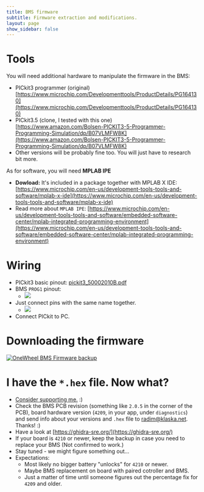 ```yaml
---
title: BMS firmware
subtitle: Firmware extraction and modifications.
layout: page
show_sidebar: false
---
```


# Tools

You will need additional hardware to manipulate the firmware in the BMS:
* PICkit3 programmer (original) [https://www.microchip.com/Developmenttools/ProductDetails/PG164130](https://www.microchip.com/Developmenttools/ProductDetails/PG164130)
* PICkit3.5 (clone, I tested with this one) [https://www.amazon.com/Bolsen-PICKIT3-5-Programmer-Programming-Simulation/dp/B07VLMFW8K](https://www.amazon.com/Bolsen-PICKIT3-5-Programmer-Programming-Simulation/dp/B07VLMFW8K)
* Other versions will be probably fine too. You will just have to research bit more.

As for software, you will need **MPLAB IPE**
* **Dowload:** It's included in a package together with MPLAB X IDE: [https://www.microchip.com/en-us/development-tools-tools-and-software/mplab-x-ide](https://www.microchip.com/en-us/development-tools-tools-and-software/mplab-x-ide)
* Read more about `MPLAB IPE`: [https://www.microchip.com/en-us/development-tools-tools-and-software/embedded-software-center/mplab-integrated-programming-environment](https://www.microchip.com/en-us/development-tools-tools-and-software/embedded-software-center/mplab-integrated-programming-environment)

# Wiring

* PICkit3 basic pinout: [pickit3_50002010B.pdf](assets/pickit3_50002010B.pdf)
* BMS `PROG1` pinout:
  * ![](images/bms_xr_2.0.5_PROG1.png)
* Just connect pins with the same name together.
  * ![](images/bms_pickit.jpg)
* Connect PICkit to PC.

# Downloading the firmware

[![OneWheel BMS Firmware backup](https://img.youtube.com/vi/gtJDZtsUXzQ/0.jpg)](https://www.youtube.com/watch?v=gtJDZtsUXzQ)

# I have the `*.hex` file. Now what?

* [Consider supporting me.](https://github.com/sponsors/radimklaska) :)
* Check the BMS PCB revision (something like `2.0.5` in the corner of the PCB), board hardware version (`4209`, in your app, under `diagnostics`) and send info about your versions and `.hex` file to [radim@klaska.net](radim@klaska.net). Thanks! :)
* Have a look at [https://ghidra-sre.org/](https://ghidra-sre.org/)
* If your board is `4210` or newer, keep the backup in case you need to replace your BMS (Not confirmed to work.)
* Stay tuned - we might figure something out...
* Expectations:
  * Most likely no bigger battery "unlocks" for `4210` or newer.
  * Maybe BMS replacement on board with paired cotroller and BMS.
  * Just a matter of time until someone figures out the percentage fix for `4209` and older.
